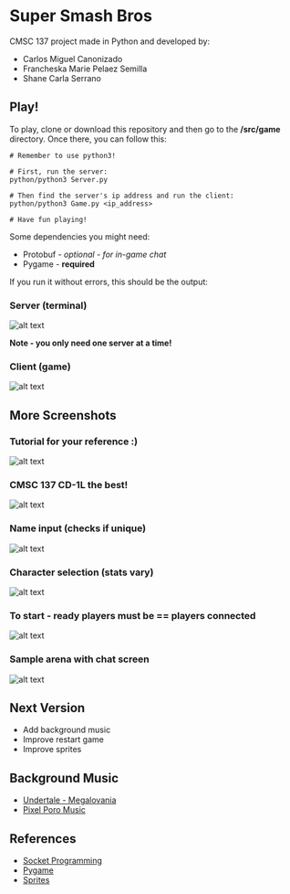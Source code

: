 # Super Smash Bros

CMSC 137 project made in Python and developed by:
* Carlos Miguel Canonizado
* Francheska Marie Pelaez Semilla
* Shane Carla Serrano

## Play!

To play, clone or download this repository and then go to the **/src/game** directory. Once there, you can follow this:

```
# Remember to use python3!

# First, run the server:
python/python3 Server.py

# Then find the server's ip address and run the client:
python/python3 Game.py <ip_address>

# Have fun playing!
```

Some dependencies you might need:
* Protobuf - *optional - for in-game chat*
* Pygame - **required**

If you run it without errors, this should be the output:

### Server (terminal)
![alt text](./github/server.png "Server")

**Note - you only need one server at a time!**

### Client (game)
![alt text](./github/intro.png "Super Smash Bros")

## More Screenshots

### Tutorial for your reference :)
![alt text](./github/guide.png "Guide")

### CMSC 137 CD-1L the best!
![alt text](./github/about.png "About")

### Name input (checks if unique)
![alt text](./github/name.png "Name")

### Character selection (stats vary)
![alt text](./github/character.png "Character")

### To start - ready players must be == players connected
![alt text](./github/ready.png "Ready")

### Sample arena with chat screen
![alt text](./github/arena.png "Arena")

## Next Version

* Add background music
* Improve restart game
* Improve sprites

## Background Music

* [Undertale - Megalovania](https://www.youtube.com/watch?v=ZcoqR9Bwx1Y)
* [Pixel Poro Music](https://www.youtube.com/watch?v=ZhiX5vZgdRI)

## References

* [Socket Programming](https://realpython.com/python-sockets/)
* [Pygame](https://www.youtube.com/watch?v=i6xMBig-pP4&list=PLzMcBGfZo4-lp3jAExUCewBfMx3UZFkh5)
* [Sprites](https://www.spriters-resource.com/custom_edited/supersmashbroscustoms/?fbclid=IwAR0G88z4oHA2ZWQc-oSYQOJ7FSOXIfTfQX3JPYjGChVrdTTlS7wT8VZZrjA)

